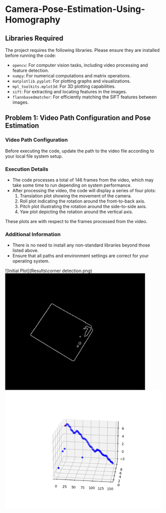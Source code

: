# Camera-Pose-Estimation-Using-Homography

## Libraries Required

The project requires the following libraries. Please ensure they are installed before running the code:

- `opencv`: For computer vision tasks, including video processing and feature detection.
- `numpy`: For numerical computations and matrix operations.
- `matplotlib.pyplot`: For plotting graphs and visualizations.
- `mpl_toolkits.mplot3d`: For 3D plotting capabilities.
- `sift`: For extracting and locating features in the images.
- `flannbasedmatcher`: For efficiently matching the SIFT features between images.

## Problem 1: Video Path Configuration and Pose Estimation

### Video Path Configuration

Before executing the code, update the path to the video file according to your local file system setup.

### Execution Details

- The code processes a total of 146 frames from the video, which may take some time to run depending on system performance.
- After processing the video, the code will display a series of four plots:
  1. Translation plot showing the movement of the camera.
  2. Roll plot indicating the rotation around the front-to-back axis.
  3. Pitch plot illustrating the rotation around the side-to-side axis.
  4. Yaw plot depicting the rotation around the vertical axis.
  
These plots are with respect to the frames processed from the video.

### Additional Information

- There is no need to install any non-standard libraries beyond those listed above.
- Ensure that all paths and environment settings are correct for your operating system.

![Initial Plot](Results\corner detection.png)
![Fitted Plot](Results\edges.png)
![Initial Plot](Results\translation.png)
